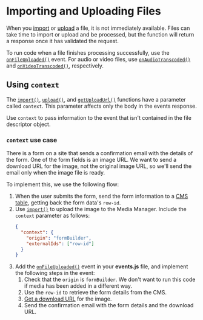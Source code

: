 # Importing and Uploading Files

When you [import](/wix-media-backend/media-manager/import-file) or [upload](/wix-media-backend/media-manager/upload) a file, it is not immediately available. Files can take time to import or upload and be processed, but the function will return a response once it has validated the request.

To run code when a file finishes processing successfully, use the [`onFileUploaded()`](wix-media-backend/events/on-file-uploaded) event. For audio or video files, use [`onAudioTranscoded()`](/wix-media-backend/events/on-audio-transcoded) and [`onVideoTranscoded()`](/wix-media-backend/events/on-video-transcoded), respectively.

## Using `context`

The [`import()`](/wix-media-backend/media-manager/import-file), [`upload()`](/wix-media-backend/media-manager/upload), and [`getUploadUrl()`](/wix-media-backend/media-manager/get-upload-url) functions have a parameter called `context`. 
This parameter affects only the body in the events response.

Use `context` to pass information to the event that isn't contained in the file descriptor object.

### `context` use case

There is a form on a site that sends a confirmation email with the details of the form. One of the form fields is an image URL.
We want to send a download URL for the image, not the original image URL, so we'll send the email only when the image file is ready.

To implement this, we use the following flow:
1. When the user submits the form, send the form information to a [CMS table](/wix-data/introductionn), getting back the form data's `row-id`.
1. Use [`import()`](/wix-media-backend/media-manager/import-file) to upload the image to the Media Manager. Include the `context` parameter as follows:
    ```json
    {
      "context": {
        "origin": "formBuilder",
        "externalIds": ["row-id"]
      }
    }
    ```
1. Add the [`onFileUploaded()`](wix-media-backend/events/on-file-uploaded) event in your **events.js** file, and implement the following steps in the event:
    1. Check that the `origin` is `formBuilder`. We don't want to run this code if media has been added in a different way.
    1. Use the `row-id` to retrieve the form details from the CMS.
    1. [Get a download URL](/wix-media-backend/media-manager/get-download-url) for the image.
    1. Send the confirmation email with the form details and the download URL.